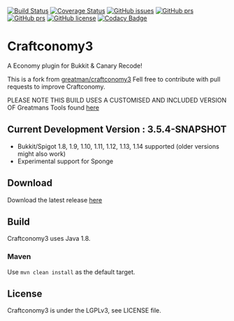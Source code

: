[![Build Status](https://travis-ci.org/pavog/craftconomy3.svg?branch=master)](https://travis-ci.org/pavog/craftconomy3)
[![Coverage Status](https://coveralls.io/repos/github/pavog/craftconomy3/badge.svg?branch=master)](https://coveralls.io/github/pavog/craftconomy3?branch=master)
[![GitHub issues](https://img.shields.io/github/issues/pavog/craftconomy3.svg)](https://github.com/pavog/craftconomy3/issues)
[![GitHub prs](https://img.shields.io/github/issues-pr/pavog/craftconomy3.svg)](https://github.com/pavog/craftconomy3/pulls)
[![GitHub prs](https://img.shields.io/github/release/pavog/craftconomy3.svg)](https://github.com/pavog/craftconomy3/releases/latest)
[![GitHub license](https://img.shields.io/github/license/pavog/craftconomy3.svg)](https://github.com/pavog/craftconomy3/blob/master/LICENSE)
[![Codacy Badge](https://api.codacy.com/project/badge/Grade/f8c801fa055d4fd0ab9e32b3f4a4132c)](https://app.codacy.com/project/pavog/craftconomy3/dashboard)

# Craftconomy3
A Economy plugin for Bukkit &amp; Canary Recode!

This is a fork from [greatman/craftconomy3](https://github.com/greatman/craftconomy3)
Fell free to contribute with pull requests to improve Craftconomy.

PLEASE NOTE THIS BUILD USES A CUSTOMISED AND INCLUDED VERSION OF Greatmans Tools found [here](https://github.com/pavog/craftconomy3/tree/master/src/main/java/com/greatmancode/tools)

## Current Development Version : 3.5.4-SNAPSHOT

  - Bukkit/Spigot 1.8, 1.9, 1.10, 1.11, 1.12, 1.13, 1.14 supported (older versions might also work)
  - Experimental support for Sponge

## Download

Download the latest release [here](https://github.com/pavog/craftconomy3/releases/latest)

## Build

Craftconomy3 uses Java 1.8.

### Maven

Use `mvn clean install` as the default target.

## License

Craftconomy3 is under the LGPLv3, see LICENSE file.
